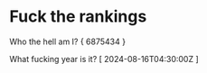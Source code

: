 # Fuck the rankings

Who the hell am I?
{ 6875434 }

What fucking year is it?
[ 2024-08-16T04:30:00Z ]

